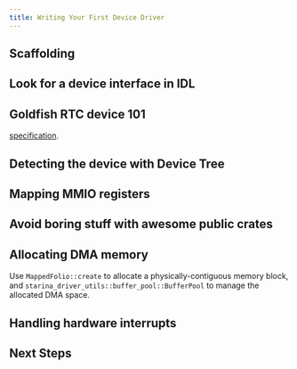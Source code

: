 ```yaml
---
title: Writing Your First Device Driver
---
```


## Scaffolding

## Look for a device interface in IDL

## Goldfish RTC device 101

[specification](https://android.googlesource.com/platform/external/qemu/+/refs/heads/emu-2.0-release/docs/GOLDFISH-VIRTUAL-HARDWARE.TXT#:~:text=Goldfish%20real%2Dtime%20clock).

## Detecting the device with Device Tree

## Mapping MMIO registers

## Avoid boring stuff with awesome public crates

## Allocating DMA memory

Use `MappedFolio::create` to allocate a physically-contiguous memory block, and  `starina_driver_utils::buffer_pool::BufferPool` to manage the allocated DMA space.

## Handling hardware interrupts

## Next Steps
